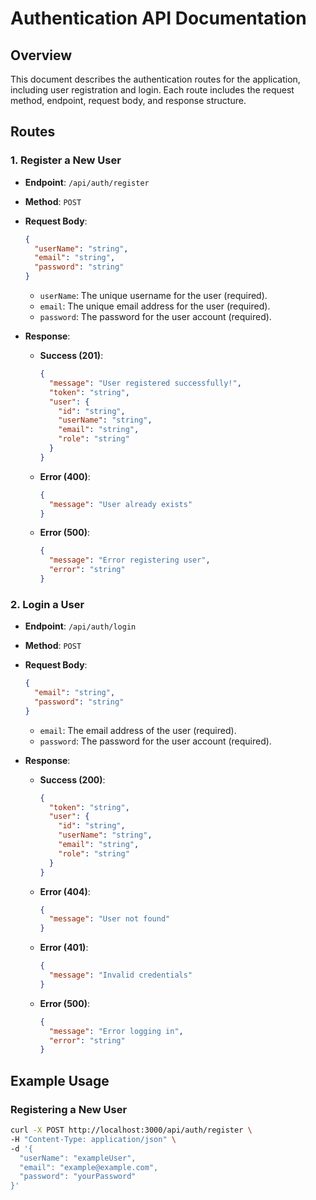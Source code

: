 # Authentication API Documentation

## Overview

This document describes the authentication routes for the application, including user registration and login. Each route includes the request method, endpoint, request body, and response structure.

## Routes

### 1. Register a New User

- **Endpoint**: `/api/auth/register`
- **Method**: `POST`
- **Request Body**:

  ```json
  {
    "userName": "string",
    "email": "string",
    "password": "string"
  }
  ```

  - `userName`: The unique username for the user (required).
  - `email`: The unique email address for the user (required).
  - `password`: The password for the user account (required).

- **Response**:
  - **Success (201)**:
    ```json
    {
      "message": "User registered successfully!",
      "token": "string",
      "user": {
        "id": "string",
        "userName": "string",
        "email": "string",
        "role": "string"
      }
    }
    ```
  - **Error (400)**:
    ```json
    {
      "message": "User already exists"
    }
    ```
  - **Error (500)**:
    ```json
    {
      "message": "Error registering user",
      "error": "string"
    }
    ```

### 2. Login a User

- **Endpoint**: `/api/auth/login`
- **Method**: `POST`
- **Request Body**:

  ```json
  {
    "email": "string",
    "password": "string"
  }
  ```

  - `email`: The email address of the user (required).
  - `password`: The password for the user account (required).

- **Response**:
  - **Success (200)**:
    ```json
    {
      "token": "string",
      "user": {
        "id": "string",
        "userName": "string",
        "email": "string",
        "role": "string"
      }
    }
    ```
  - **Error (404)**:
    ```json
    {
      "message": "User not found"
    }
    ```
  - **Error (401)**:
    ```json
    {
      "message": "Invalid credentials"
    }
    ```
  - **Error (500)**:
    ```json
    {
      "message": "Error logging in",
      "error": "string"
    }
    ```

## Example Usage

### Registering a New User

```bash
curl -X POST http://localhost:3000/api/auth/register \
-H "Content-Type: application/json" \
-d '{
  "userName": "exampleUser",
  "email": "example@example.com",
  "password": "yourPassword"
}'
```
